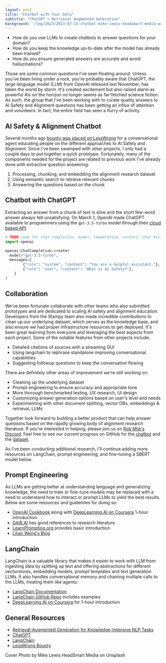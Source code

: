 ```yaml
---
layout: post
title: "Chatbot with Your Data"
subtitle: "ChatGPT + Retrieval Augmented Generation"
background: '/img/2023/2023-07-15-chatbot-mike-lewis-headsmart-media-waAAaeC9hns-unsplash.jpg'
---
```


- How do you use LLMs to create chatbots to answer questions for your domain?
- How do you keep the knowledge up-to-date after the model has already been trained?
- How do you ensure generated answers are accurate and avoid hallucinations?

Those are some common questions I've seen floating around. Unless you've been living under a rock, you're probably aware that ChatGPT, the large language model (LLM) from OpenAI released last November, has taken the world by storm. It's created excitement but also raised alarm as powerful AIs on the horizon no longer seems as far-fetched science fiction. As such, the group that I've been working with to curate quality answers to AI Safety and Alignment questions has been getting an influx of attention and volunteers. In fact, the entire field has seen a flurry of activity.

## AI Safety & Alignment Chatbot

Several months ago [bounty was placed on LessWrong](https://www.lesswrong.com/posts/SLRLuiuDykfTdmesK/speed-running-everyone-through-the-bad-alignement-bingo) for a conversational agent educating people on the different approaches to AI Safety and Alignment. Since I've been swamped with other projects, I only had a couple days to put together a quick prototype. Fortunately, many of the components needed for the project are related to previous work I've already done with extractive question answering:

1. Processing, chunking, and embedding the alignment research dataset
2. Using semantic search to retrieve relevant chunks
3. Answering the questions based on the chunk

## Chatbot with ChatGPT

Extracting an answer from a chunk of text is slow and the short few-word answer always felt unsatisfying. On March 1, OpenAI made ChatGPT available to programmers using the `gpt-3.5-turbo` model through their [cloud based API](https://platform.openai.com/docs/guides/chat).

```python
# TODO code for chat completion, model, temperature, context, chat history messages
import openai

openai.ChatCompletion.create(
  model="gpt-3.5-turbo",
  messages=[
        {"role": "system", "content": "You are a helpful assistant."},
        {"role": "user", "content": "What is AI Safety?"},
    ]
)
```

## Collaboration

We've been fortunate collaborate with other teams who also submitted prototypes and are dedicated to scaling AI safety and alignment education. Developers from the Stampy team also made incredible contributions to clean up our underlying dataset, which serves as the knowledge base, and also ensure we had proper infrastructure resources to get deployed. It's been great learning from everyone and leveraging the best aspects from each project. Some of the notable features from other projects include:

- Detailed citations of sources with a streaming GUI
- Using langchain to rephrase standalone improving conversational capabilities
- Suggesting followup questions to keep the conversation flowing

There are definitely other areas of improvement we're still working on:

- Cleaning up the underlying dataset
- Prompt engineering to ensure accuracy and appropriate tone
- More thorough benchmarked testing, UX research, UI design
- Customizing answer generation options based on user's level and needs
- Experimenting with other document splitting, vector DBs, embeddings & retrieval, LLMs

Together look forward to building a better product that can help answer questions based on the rapidly growing body of alignment research literature. If you're interested in helping, please join us on [Rob Mile's Discord](https://discord.gg/cSVG2FdX). Feel free to see our current progress on GitHub for the [chatbot](https://github.com/stampyAI/stampy-chat) and the [dataset](https://github.com/stampyAI/alignment-research-dataset).

As I've been conducting additional research, I'll continue adding more resources on LangChain, prompt engineering, and fine-tuning a SBERT model below.

## Prompt Engineering

As LLMs are getting better at understanding language and generalizing knowledge, the need to train or fine-tune models may be replaced with a need to understand how to interact or prompt LLMs to yield the best results. Below are some resources and guidelines for doing so:

- [OpenAI Cookbook](https://github.com/openai/openai-cookbook/blob/main/techniques_to_improve_reliability.md#how-to-improve-reliability-on-complex-tasks) along with [DeepLearning.AI on Coursera](https://learn.deeplearning.ai/chatgpt-prompt-eng/) 1-hour introduction
- [DAIR.AI](https://github.com/dair-ai/Prompt-Engineering-Guide) has good references to research literature
- [LearnPrompting.org](https://learnprompting.org/docs/additional) provides basic introduction
- [Lilian Weng's Blog](https://lilianweng.github.io/posts/2023-03-15-prompt-engineering/)

## LangChain

LangChain is a valuable library that makes it easier to work with LLM from ingesting data by splitting up text and offering abstractions for different vectorstores, embedding models, prompt templates and text generation LLMs. It also handles conversational memory and chaining multiple calls to the LLMs, treating them like agents:

- [LangChain Documentation](https://python.langchain.com/en/latest/)
- [LangChain GitHub Repo](https://github.com/hwchase17/langchain) includes examples
- [DeepLearning.AI on Coursera](https://learn.deeplearning.ai/langchain/) for 1-hour introduction

## General Resources

- [Retrieval-Augmented Generation for Knowledge-Intensive NLP Tasks](https://arxiv.org/abs/2005.11401)
- [ChatGPT](https://platform.openai.com/docs/guides/chat)
- [LangChain](https://github.com/hwchase17/langchain)
- [LessWrong Bounty](https://www.lesswrong.com/posts/SLRLuiuDykfTdmesK/speed-running-everyone-through-the-bad-alignement-bingo)

<figcaption>Cover Photo by Mike Lewis HeadSmart Media on Unsplash</figcaption>
